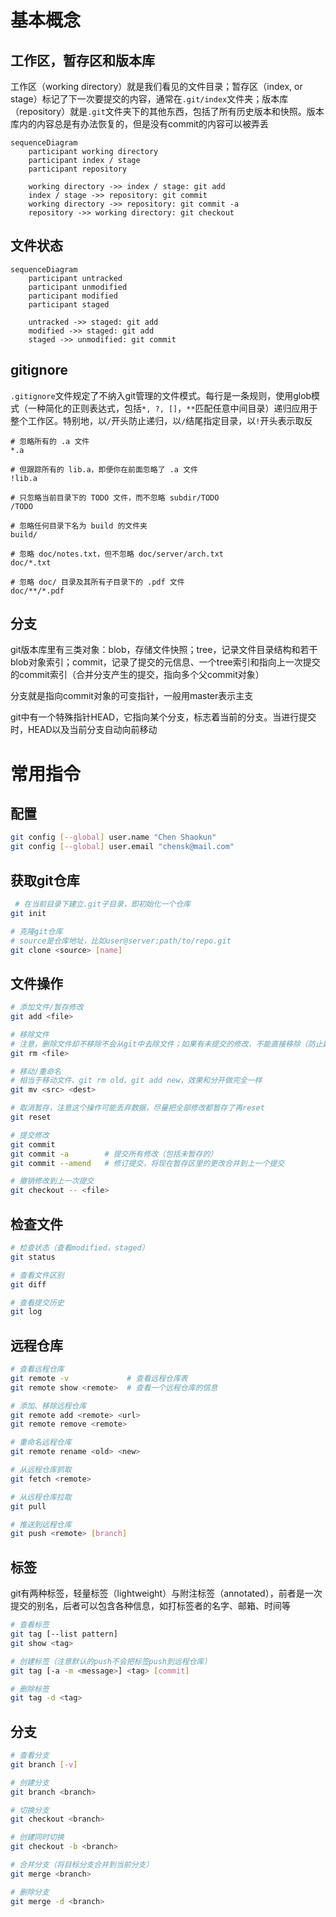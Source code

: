 # 基本概念

## 工作区，暂存区和版本库

工作区（working directory）就是我们看见的文件目录；暂存区（index, or stage）标记了下一次要提交的内容，通常在`.git/index`文件夹；版本库（repository）就是`.git`文件夹下的其他东西，包括了所有历史版本和快照。版本库内的内容总是有办法恢复的，但是没有commit的内容可以被弄丢

```mermaid
sequenceDiagram
    participant working directory
    participant index / stage
    participant repository

    working directory ->> index / stage: git add
    index / stage ->> repository: git commit
    working directory ->> repository: git commit -a
    repository ->> working directory: git checkout
```



## 文件状态

```mermaid
sequenceDiagram
    participant untracked
    participant unmodified
    participant modified
    participant staged

    untracked ->> staged: git add
    modified ->> staged: git add
    staged ->> unmodified: git commit
```

## gitignore

`.gitignore`文件规定了不纳入git管理的文件模式。每行是一条规则，使用glob模式（一种简化的正则表达式，包括`*, ?, []`，`**`匹配任意中间目录）递归应用于整个工作区。特别地，以`/`开头防止递归，以`/`结尾指定目录，以`!`开头表示取反

```
# 忽略所有的 .a 文件
*.a

# 但跟踪所有的 lib.a，即便你在前面忽略了 .a 文件
!lib.a

# 只忽略当前目录下的 TODO 文件，而不忽略 subdir/TODO
/TODO

# 忽略任何目录下名为 build 的文件夹
build/

# 忽略 doc/notes.txt，但不忽略 doc/server/arch.txt
doc/*.txt

# 忽略 doc/ 目录及其所有子目录下的 .pdf 文件
doc/**/*.pdf
```

## 分支

git版本库里有三类对象：blob，存储文件快照；tree，记录文件目录结构和若干blob对象索引；commit，记录了提交的元信息、一个tree索引和指向上一次提交的commit索引（合并分支产生的提交，指向多个父commit对象）

分支就是指向commit对象的可变指针，一般用master表示主支

git中有一个特殊指针HEAD，它指向某个分支，标志着当前的分支。当进行提交时，HEAD以及当前分支自动向前移动

# 常用指令

## 配置

```bash
git config [--global] user.name "Chen Shaokun"
git config [--global] user.email "chensk@mail.com"
```

## 获取git仓库

```bash
 # 在当前目录下建立.git子目录，即初始化一个仓库
git init

# 克隆git仓库
# source是仓库地址，比如user@server:path/to/repo.git
git clone <source> [name]
```

## 文件操作

```bash
# 添加文件/暂存修改
git add <file>

# 移除文件
# 注意，删除文件却不移除不会从git中去除文件；如果有未提交的修改，不能直接移除（防止数据丢失）
git rm <file>

# 移动/重命名
# 相当于移动文件、git rm old、git add new，效果和分开做完全一样
git mv <src> <dest>

# 取消暂存，注意这个操作可能丢弃数据，尽量把全部修改都暂存了再reset
git reset

# 提交修改
git commit
git commit -a        # 提交所有修改（包括未暂存的）
git commit --amend   # 修订提交，将现在暂存区里的更改合并到上一个提交

# 撤销修改到上一次提交
git checkout -- <file>
```

## 检查文件

```bash
# 检查状态（查看modified，staged）
git status

# 查看文件区别
git diff

# 查看提交历史
git log
```

## 远程仓库

```bash
# 查看远程仓库
git remote -v             # 查看远程仓库表
git remote show <remote>  # 查看一个远程仓库的信息

# 添加、移除远程仓库
git remote add <remote> <url>
git remote remove <remote>

# 重命名远程仓库
git remote rename <old> <new>

# 从远程仓库抓取
git fetch <remote>

# 从远程仓库拉取
git pull

# 推送到远程仓库
git push <remote> [branch]
```

## 标签

git有两种标签，轻量标签（lightweight）与附注标签（annotated），前者是一次提交的别名，后者可以包含各种信息，如打标签者的名字、邮箱、时间等

```bash
# 查看标签
git tag [--list pattern]
git show <tag>

# 创建标签（注意默认的push不会把标签push到远程仓库）
git tag [-a -m <message>] <tag> [commit]

# 删除标签
git tag -d <tag>
```

## 分支

```bash
# 查看分支
git branch [-v]

# 创建分支
git branch <branch>

# 切换分支
git checkout <branch>

# 创建同时切换
git checkout -b <branch>

# 合并分支（将目标分支合并到当前分支）
git merge <branch>

# 删除分支
git merge -d <branch>
```

